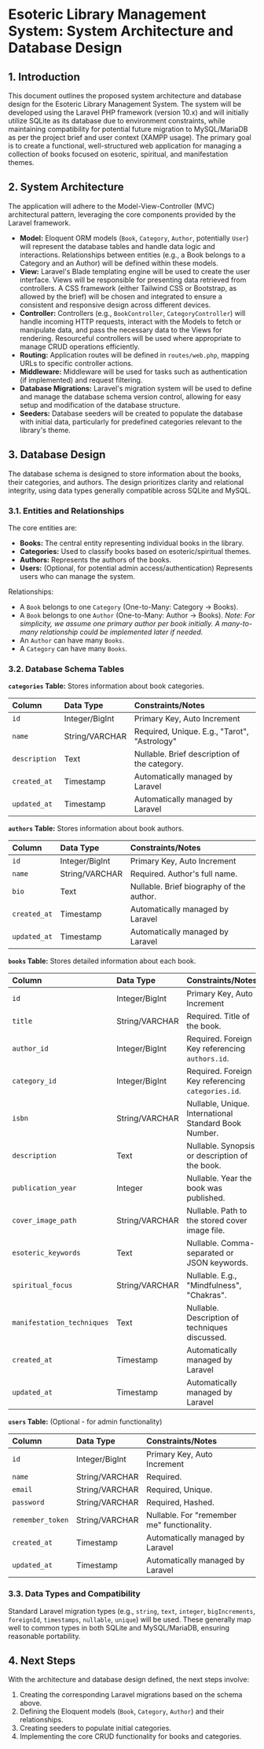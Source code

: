 # Esoteric Library Management System: System Architecture and Database Design

## 1. Introduction

This document outlines the proposed system architecture and database design for the Esoteric Library Management System. The system will be developed using the Laravel PHP framework (version 10.x) and will initially utilize SQLite as its database due to environment constraints, while maintaining compatibility for potential future migration to MySQL/MariaDB as per the project brief and user context (XAMPP usage). The primary goal is to create a functional, well-structured web application for managing a collection of books focused on esoteric, spiritual, and manifestation themes.

## 2. System Architecture

The application will adhere to the Model-View-Controller (MVC) architectural pattern, leveraging the core components provided by the Laravel framework.

*   **Model:** Eloquent ORM models (`Book`, `Category`, `Author`, potentially `User`) will represent the database tables and handle data logic and interactions. Relationships between entities (e.g., a Book belongs to a Category and an Author) will be defined within these models.
*   **View:** Laravel's Blade templating engine will be used to create the user interface. Views will be responsible for presenting data retrieved from controllers. A CSS framework (either Tailwind CSS or Bootstrap, as allowed by the brief) will be chosen and integrated to ensure a consistent and responsive design across different devices.
*   **Controller:** Controllers (e.g., `BookController`, `CategoryController`) will handle incoming HTTP requests, interact with the Models to fetch or manipulate data, and pass the necessary data to the Views for rendering. Resourceful controllers will be used where appropriate to manage CRUD operations efficiently.
*   **Routing:** Application routes will be defined in `routes/web.php`, mapping URLs to specific controller actions.
*   **Middleware:** Middleware will be used for tasks such as authentication (if implemented) and request filtering.
*   **Database Migrations:** Laravel's migration system will be used to define and manage the database schema version control, allowing for easy setup and modification of the database structure.
*   **Seeders:** Database seeders will be created to populate the database with initial data, particularly for predefined categories relevant to the library's theme.

## 3. Database Design

The database schema is designed to store information about the books, their categories, and authors. The design prioritizes clarity and relational integrity, using data types generally compatible across SQLite and MySQL.

### 3.1. Entities and Relationships

The core entities are:
*   **Books:** The central entity representing individual books in the library.
*   **Categories:** Used to classify books based on esoteric/spiritual themes.
*   **Authors:** Represents the authors of the books.
*   **Users:** (Optional, for potential admin access/authentication) Represents users who can manage the system.

Relationships:
*   A `Book` belongs to one `Category` (One-to-Many: Category -> Books).
*   A `Book` belongs to one `Author` (One-to-Many: Author -> Books). *Note: For simplicity, we assume one primary author per book initially. A many-to-many relationship could be implemented later if needed.* 
*   An `Author` can have many `Books`.
*   A `Category` can have many `Books`.

### 3.2. Database Schema Tables

**`categories` Table:** Stores information about book categories.

| Column        | Data Type        | Constraints/Notes                                    |
| :------------ | :--------------- | :--------------------------------------------------- |
| `id`          | Integer/BigInt   | Primary Key, Auto Increment                          |
| `name`        | String/VARCHAR   | Required, Unique. E.g., "Tarot", "Astrology"       |
| `description` | Text             | Nullable. Brief description of the category.         |
| `created_at`  | Timestamp        | Automatically managed by Laravel                     |
| `updated_at`  | Timestamp        | Automatically managed by Laravel                     |

**`authors` Table:** Stores information about book authors.

| Column     | Data Type        | Constraints/Notes                            |
| :--------- | :--------------- | :------------------------------------------- |
| `id`       | Integer/BigInt   | Primary Key, Auto Increment                  |
| `name`     | String/VARCHAR   | Required. Author's full name.                |
| `bio`      | Text             | Nullable. Brief biography of the author.     |
| `created_at` | Timestamp        | Automatically managed by Laravel             |
| `updated_at` | Timestamp        | Automatically managed by Laravel             |

**`books` Table:** Stores detailed information about each book.

| Column                     | Data Type        | Constraints/Notes                                       |
| :------------------------- | :--------------- | :------------------------------------------------------ |
| `id`                       | Integer/BigInt   | Primary Key, Auto Increment                             |
| `title`                    | String/VARCHAR   | Required. Title of the book.                            |
| `author_id`                | Integer/BigInt   | Required. Foreign Key referencing `authors.id`.         |
| `category_id`              | Integer/BigInt   | Required. Foreign Key referencing `categories.id`.      |
| `isbn`                     | String/VARCHAR   | Nullable, Unique. International Standard Book Number. |
| `description`              | Text             | Nullable. Synopsis or description of the book.          |
| `publication_year`         | Integer          | Nullable. Year the book was published.                  |
| `cover_image_path`         | String/VARCHAR   | Nullable. Path to the stored cover image file.        |
| `esoteric_keywords`        | Text             | Nullable. Comma-separated or JSON keywords.           |
| `spiritual_focus`          | String/VARCHAR   | Nullable. E.g., "Mindfulness", "Chakras".             |
| `manifestation_techniques` | Text             | Nullable. Description of techniques discussed.          |
| `created_at`               | Timestamp        | Automatically managed by Laravel                        |
| `updated_at`               | Timestamp        | Automatically managed by Laravel                        |

**`users` Table:** (Optional - for admin functionality)

| Column           | Data Type        | Constraints/Notes                 |
| :--------------- | :--------------- | :-------------------------------- |
| `id`             | Integer/BigInt   | Primary Key, Auto Increment       |
| `name`           | String/VARCHAR   | Required.                         |
| `email`          | String/VARCHAR   | Required, Unique.                 |
| `password`       | String/VARCHAR   | Required, Hashed.                 |
| `remember_token` | String/VARCHAR   | Nullable. For "remember me" functionality. |
| `created_at`     | Timestamp        | Automatically managed by Laravel  |
| `updated_at`     | Timestamp        | Automatically managed by Laravel  |

### 3.3. Data Types and Compatibility

Standard Laravel migration types (e.g., `string`, `text`, `integer`, `bigIncrements`, `foreignId`, `timestamps`, `nullable`, `unique`) will be used. These generally map well to common types in both SQLite and MySQL/MariaDB, ensuring reasonable portability.

## 4. Next Steps

With the architecture and database design defined, the next steps involve:
1.  Creating the corresponding Laravel migrations based on the schema above.
2.  Defining the Eloquent models (`Book`, `Category`, `Author`) and their relationships.
3.  Creating seeders to populate initial categories.
4.  Implementing the core CRUD functionality for books and categories.

